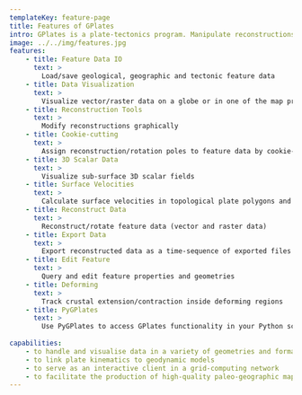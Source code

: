 ```yaml
---
templateKey: feature-page
title: Features of GPlates
intro: GPlates is a plate-tectonics program. Manipulate reconstructions of geological and paleo-geographic features through geological time. Interactively visualize vector, raster and volume data. PyGPlates is the GPlates Python library. Get fine-grained access to GPlates functionality in your Python scripts.
image: ../../img/features.jpg
features:
    - title: Feature Data IO
      text: >
        Load/save geological, geographic and tectonic feature data
    - title: Data Visualization
      text: >
        Visualize vector/raster data on a globe or in one of the map projections
    - title: Reconstruction Tools
      text: >
        Modify reconstructions graphically
    - title: Cookie-cutting
      text: >
        Assign reconstruction/rotation poles to feature data by cookie-cutting with plate polygons
    - title: 3D Scalar Data
      text: >
        Visualize sub-surface 3D scalar fields
    - title: Surface Velocities
      text: >
        Calculate surface velocities in topological plate polygons and deforming meshes
    - title: Reconstruct Data
      text: >
        Reconstruct/rotate feature data (vector and raster data)
    - title: Export Data
      text: >
        Export reconstructed data as a time-sequence of exported files
    - title: Edit Feature
      text: >
        Query and edit feature properties and geometries
    - title: Deforming
      text: >
        Track crustal extension/contraction inside deforming regions
    - title: PyGPlates
      text: >
        Use PyGPlates to access GPlates functionality in your Python scripts.
            
capabilities:
    - to handle and visualise data in a variety of geometries and formats, including raster data
    - to link plate kinematics to geodynamic models
    - to serve as an interactive client in a grid-computing network
    - to facilitate the production of high-quality paleo-geographic maps
---
```

